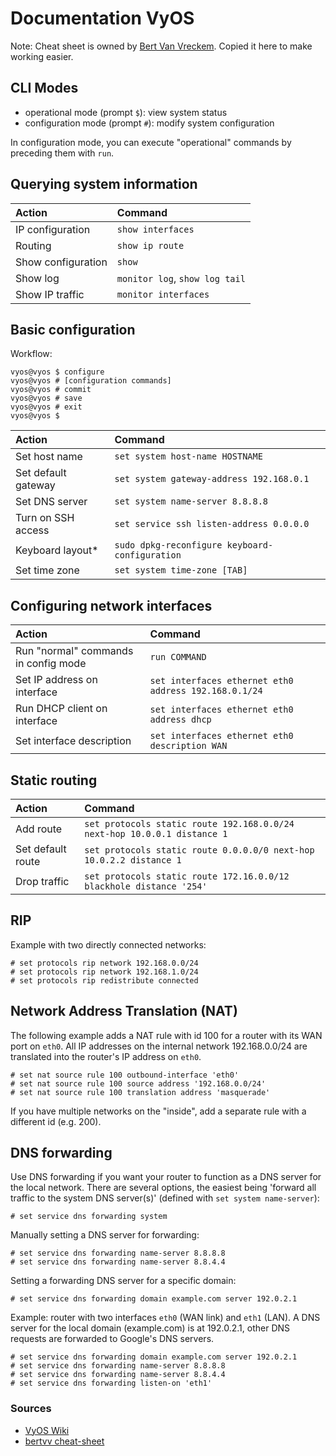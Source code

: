 # Documentation VyOS

Note: Cheat sheet is owned by [Bert Van Vreckem](https://github.com/bertvv). Copied it here to make working easier.

## CLI Modes

* operational mode (prompt `$`): view system status
* configuration mode (prompt `#`): modify system configuration

In configuration mode, you can execute "operational" commands by preceding them with `run`.


## Querying system information

| Action             | Command                        |
| :---               | :---                           |
| IP configuration   | `show interfaces`              |
| Routing            | `show ip route`                |
| Show configuration | `show`                         |
| Show log           | `monitor log`, `show log tail` |
| Show IP traffic    | `monitor interfaces`           |


## Basic configuration

Workflow: 
```
vyos@vyos $ configure
vyos@vyos # [configuration commands]
vyos@vyos # commit
vyos@vyos # save
vyos@vyos # exit
vyos@vyos $
```

| Action              | Command                                          |
| :---                | :---                                             |
| Set host name       | `set system host-name HOSTNAME`                  |
| Set default gateway | `set system gateway-address 192.168.0.1`         |
| Set DNS server      | `set system name-server 8.8.8.8`                 |
| Turn on SSH access  | `set service ssh listen-address 0.0.0.0`         |
| Keyboard layout*    | `sudo dpkg-reconfigure keyboard-configuration`   |
| Set time zone       | `set system time-zone [TAB]`                     |


## Configuring network interfaces

| Action                               | Command                                               |
| :---                                 | :---                                                  |
| Run "normal" commands in config mode | `run COMMAND`                                         |
| Set IP address on interface          | `set interfaces ethernet eth0 address 192.168.0.1/24` |
| Run DHCP client on interface         | `set interfaces ethernet eth0 address dhcp`           |
| Set interface description            | `set interfaces ethernet eth0 description WAN`        |

## Static routing

| Action            | Command                                                                  |
| :---              | :---                                                                     |
| Add route         | `set protocols static route 192.168.0.0/24 next-hop 10.0.0.1 distance 1` |
| Set default route | `set protocols static route 0.0.0.0/0 next-hop 10.0.2.2 distance 1`      |
| Drop traffic      | `set protocols static route 172.16.0.0/12 blackhole distance '254'`      |

## RIP

Example with two directly connected networks:

```
# set protocols rip network 192.168.0.0/24
# set protocols rip network 192.168.1.0/24
# set protocols rip redistribute connected
```

## Network Address Translation (NAT)

The following example adds a NAT rule with id 100 for a router with its WAN port on `eth0`. All IP addresses on the internal network 192.168.0.0/24 are translated into the router's IP address on `eth0`.

```
# set nat source rule 100 outbound-interface 'eth0'
# set nat source rule 100 source address '192.168.0.0/24'
# set nat source rule 100 translation address 'masquerade'
```

If you have multiple networks on the "inside", add a separate rule with a different id (e.g. 200).

## DNS forwarding

Use DNS forwarding if you want your router to function as a DNS server for the local network. There are several options, the easiest being 'forward all traffic to the system DNS server(s)' (defined with `set system name-server`):

```
# set service dns forwarding system
```

Manually setting a DNS server for forwarding:

```
# set service dns forwarding name-server 8.8.8.8
# set service dns forwarding name-server 8.8.4.4
```

Setting a forwarding DNS server for a specific domain:

```
# set service dns forwarding domain example.com server 192.0.2.1
```

Example: router with two interfaces `eth0` (WAN link) and `eth1` (LAN). A DNS server for the local domain (example.com) is at 192.0.2.1, other DNS requests are forwarded to Google's DNS servers.

```
# set service dns forwarding domain example.com server 192.0.2.1
# set service dns forwarding name-server 8.8.8.8
# set service dns forwarding name-server 8.8.4.4
# set service dns forwarding listen-on 'eth1'
```


### Sources
- [VyOS Wiki](https://wiki.vyos.net/wiki/User_Guide)
- [bertvv cheat-sheet](https://github.com/bertvv/cheat-sheets/blob/master/docs/VyOS.md)